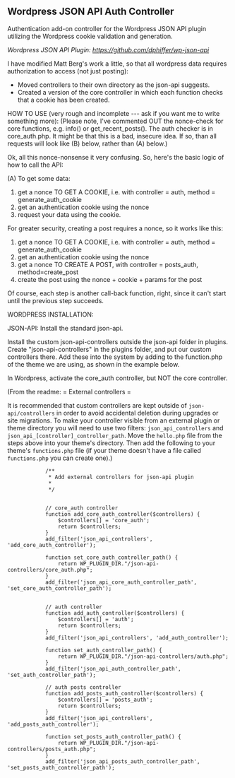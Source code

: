 ## Wordpress JSON API Auth Controller

Authentication add-on controller for the Wordpress JSON API plugin utilizing the Wordpress cookie validation and generation.

*Wordpress JSON API Plugin: https://github.com/dphiffer/wp-json-api*

I have modified Matt Berg's work a little, so that all wordpress data requires authorization to access (not just posting):
- Moved controllers to their own directory as the json-api suggests.
- Created a version of the core controller in which each function checks that a cookie has been created.

HOW TO USE (very rough and incomplete --- ask if you want me to write something more):
(Please note, I've commented OUT the nonce-check for core functions, e.g. info() or get_recent_posts(). 
The auth checker is in core_auth.php. It might be that this is a bad, insecure idea. If so, than all requests will look
like (B) below, rather than (A) below.)

Ok, all this nonce-nonsense it very confusing. So, here's the basic logic of how to call the API:

(A) To get some data:
1. get a nonce TO GET A COOKIE, i.e. with controller = auth, method = generate_auth_cookie
2. get an authentication cookie using the nonce
3. request your data using the cookie.

For greater security, creating a post requires a nonce, so it works like this:
1. get a nonce TO GET A COOKIE, i.e. with controller = auth, method = generate_auth_cookie
2. get an authentication cookie using the nonce
3. get a nonce TO CREATE A POST, with controller = posts_auth, method=create_post
4. create the post using the nonce + cookie + params for the post

Of course, each step is another call-back function, right, since it can't start until the previous step succeeds.



WORDPRESS INSTALLATION:

JSON-API:
Install the standard json-api.

Install the custom json-api-controllers outside the json-api folder in plugins. Create "json-api-controllers" in the plugins folder, and put our custom controllers there. Add these into the system by adding to the function.php of the theme we are using, as shown in the example below.

In Wordpress, activate the core_auth controller, but NOT the core controller.


(From the readme: 
= External controllers =

It is recommended that custom controllers are kept outside of `json-api/controllers` in order to avoid accidental deletion during upgrades or site migrations. To make your controller visible from an external plugin or theme directory you will need to use two filters: `json_api_controllers` and `json_api_[controller]_controller_path`. Move the `hello.php` file from the steps above into your theme's directory. Then add the following to your theme's `functions.php` file (if your theme doesn't have a file called `functions.php` you can create one).)

				/**
				 * Add external controllers for json-api plugin
				 *
				 */
				
				
				// core_auth controller
				function add_core_auth_controller($controllers) {
					$controllers[] = 'core_auth';
					return $controllers;
				}
				add_filter('json_api_controllers', 'add_core_auth_controller');
				
				function set_core_auth_controller_path() {
					return WP_PLUGIN_DIR."/json-api-controllers/core_auth.php";
				}
				add_filter('json_api_core_auth_controller_path', 'set_core_auth_controller_path');
				
				
				// auth controller
				function add_auth_controller($controllers) {
					$controllers[] = 'auth';
					return $controllers;
				}
				add_filter('json_api_controllers', 'add_auth_controller');
				
				function set_auth_controller_path() {
					return WP_PLUGIN_DIR."/json-api-controllers/auth.php";
				}
				add_filter('json_api_auth_controller_path', 'set_auth_controller_path');
				
				// auth posts controller
				function add_posts_auth_controller($controllers) {
					$controllers[] = 'posts_auth';
					return $controllers;
				}
				add_filter('json_api_controllers', 'add_posts_auth_controller');
				
				function set_posts_auth_controller_path() {
					return WP_PLUGIN_DIR."/json-api-controllers/posts_auth.php";
				}
				add_filter('json_api_posts_auth_controller_path', 'set_posts_auth_controller_path');
